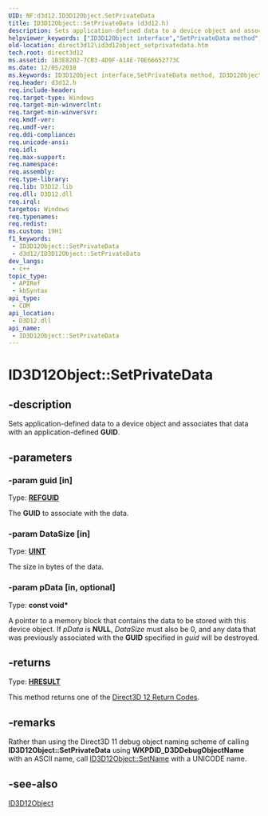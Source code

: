 ```yaml
---
UID: NF:d3d12.ID3D12Object.SetPrivateData
title: ID3D12Object::SetPrivateData (d3d12.h)
description: Sets application-defined data to a device object and associates that data with an application-defined GUID.
helpviewer_keywords: ["ID3D12Object interface","SetPrivateData method","ID3D12Object.SetPrivateData","ID3D12Object::SetPrivateData","SetPrivateData","SetPrivateData method","SetPrivateData method","ID3D12Object interface","d3d12/ID3D12Object::SetPrivateData","direct3d12.id3d12object_setprivatedata"]
old-location: direct3d12\id3d12object_setprivatedata.htm
tech.root: direct3d12
ms.assetid: 1B3E8202-7CB3-4D9F-A1AE-70E66652773C
ms.date: 12/05/2018
ms.keywords: ID3D12Object interface,SetPrivateData method, ID3D12Object.SetPrivateData, ID3D12Object::SetPrivateData, SetPrivateData, SetPrivateData method, SetPrivateData method,ID3D12Object interface, d3d12/ID3D12Object::SetPrivateData, direct3d12.id3d12object_setprivatedata
req.header: d3d12.h
req.include-header: 
req.target-type: Windows
req.target-min-winverclnt: 
req.target-min-winversvr: 
req.kmdf-ver: 
req.umdf-ver: 
req.ddi-compliance: 
req.unicode-ansi: 
req.idl: 
req.max-support: 
req.namespace: 
req.assembly: 
req.type-library: 
req.lib: D3D12.lib
req.dll: D3D12.dll
req.irql: 
targetos: Windows
req.typenames: 
req.redist: 
ms.custom: 19H1
f1_keywords:
 - ID3D12Object::SetPrivateData
 - d3d12/ID3D12Object::SetPrivateData
dev_langs:
 - c++
topic_type:
 - APIRef
 - kbSyntax
api_type:
 - COM
api_location:
 - D3D12.dll
api_name:
 - ID3D12Object::SetPrivateData
---
```


# ID3D12Object::SetPrivateData


## -description

Sets application-defined data to a device object and associates that data with an application-defined <b>GUID</b>.

## -parameters

### -param guid [in]

Type: <b><a href="/openspecs/windows_protocols/ms-oaut/6e7d7108-c213-40bc-8294-ac13fe68fd50">REFGUID</a></b>

The <b>GUID</b> to associate with the data.

### -param DataSize [in]

Type: <b><a href="/windows/desktop/WinProg/windows-data-types">UINT</a></b>

The size in bytes of the data.

### -param pData [in, optional]

Type: <b>const void*</b>

A pointer to a memory block that contains the data to be stored with this device object. If <i>pData</i> is <b>NULL</b>, <i>DataSize</i> must also be 0, and any data that was previously associated with the <b>GUID</b> specified in <i>guid</i> will be destroyed.

## -returns

Type: <b><a href="/windows/win32/com/structure-of-com-error-codes">HRESULT</a></b>

This method returns one of the <a href="/windows/desktop/direct3d12/d3d12-graphics-reference-returnvalues">Direct3D 12 Return Codes</a>.

## -remarks

Rather than using the Direct3D 11 debug object naming scheme of calling <b>ID3D12Object::SetPrivateData</b> using <b>WKPDID_D3DDebugObjectName</b> with an ASCII name,
        call <a href="/windows/desktop/api/d3d12/nf-d3d12-id3d12object-setname">ID3D12Object::SetName</a> with a UNICODE name.

## -see-also

<a href="/windows/desktop/api/d3d12/nn-d3d12-id3d12object">ID3D12Object</a>

